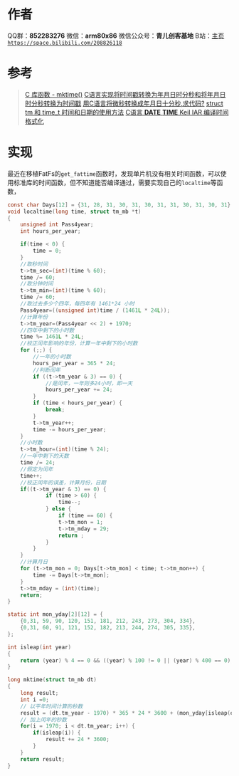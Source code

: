 ﻿# 作者
QQ群：**852283276**
微信：**arm80x86**
微信公众号：**青儿创客基地**
B站：[主页 `https://space.bilibili.com/208826118`](https://space.bilibili.com/208826118)

# 参考
> [C 库函数 - mktime()](https://www.runoob.com/cprogramming/c-function-mktime.html)
> [C语言实现将时间戳转换为年月日时分秒和将年月日时分秒转换为时间戳](https://www.cnblogs.com/it-book/p/9678135.html)
> [用C语言将微秒转换成年月日十分秒,求代码?](https://zhidao.baidu.com/question/556662421.html)
> [struct tm 和 time_t 时间和日期的使用方法](https://blog.csdn.net/u012260238/article/details/78961500)
> [C语言 __DATE__ __TIME__ Keil IAR 编译时间格式化](https://blog.csdn.net/WSCH_Prophet/article/details/79848992)

# 实现
最近在移植FatFs的`get_fattime`函数时，发现单片机没有相关时间函数，可以使用标准库的时间函数，但不知道能否编译通过，需要实现自己的`localtime`等函数，
```c
const char Days[12] = {31, 28, 31, 30, 31, 30, 31, 31, 30, 31, 30, 31};
void localtime(long time, struct tm_mb *t)
{
	unsigned int Pass4year;
	int hours_per_year;

	if(time < 0) {
		time = 0;
	}
	//取秒时间
	t->tm_sec=(int)(time % 60);
	time /= 60;
	//取分钟时间
	t->tm_min=(int)(time % 60);
	time /= 60;
	//取过去多少个四年，每四年有 1461*24 小时
	Pass4year=((unsigned int)time / (1461L * 24L));
	//计算年份
	t->tm_year=(Pass4year << 2) + 1970;
	//四年中剩下的小时数
	time %= 1461L * 24L;
	//校正闰年影响的年份，计算一年中剩下的小时数
	for (;;) {
		//一年的小时数
		hours_per_year = 365 * 24;
		//判断闰年
		if ((t->tm_year & 3) == 0) {
			//是闰年，一年则多24小时，即一天
			hours_per_year += 24;
		}
		if (time < hours_per_year) {
			break;
		}
		t->tm_year++;
		time -= hours_per_year;
	}
	//小时数
	t->tm_hour=(int)(time % 24);
	//一年中剩下的天数
	time /= 24;
	//假定为闰年
	time++;
	//校正闰年的误差，计算月份，日期
	if((t->tm_year & 3) == 0) {
			if (time > 60) {
				time--;
			} else {
				if (time == 60) {
				t->tm_mon = 1;
				t->tm_mday = 29;
				return ;
			}
		}
	}
	//计算月日
	for (t->tm_mon = 0; Days[t->tm_mon] < time; t->tm_mon++) {
		time -= Days[t->tm_mon];
	}
	t->tm_mday = (int)(time);
	return;
}

static int mon_yday[2][12] = {
	{0,31, 59, 90, 120, 151, 181, 212, 243, 273, 304, 334},
	{0,31, 60, 91, 121, 152, 182, 213, 244, 274, 305, 335},
};

int isleap(int year)
{
	return (year) % 4 == 0 && ((year) % 100 != 0 || (year) % 400 == 0);
}

long mktime(struct tm_mb dt)
{
	long result;
	int i =0;
	// 以平年时间计算的秒数
	result = (dt.tm_year - 1970) * 365 * 24 * 3600 + (mon_yday[isleap(dt.tm_year)][dt.tm_mon-1] + dt.tm_mday - 1) * 24 * 3600 + dt.tm_hour * 3600 + dt.tm_min * 60 + dt.tm_sec;
	// 加上闰年的秒数
	for(i = 1970; i < dt.tm_year; i++) {
		if(isleap(i)) {
			result += 24 * 3600;
		}
	}
	return result;
}
```

